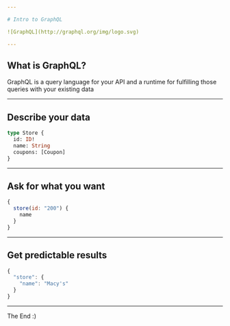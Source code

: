 ```yaml
---

# Intro to GraphQL

![GraphQL](http://graphql.org/img/logo.svg)

---
```


## What is GraphQL?

GraphQL is a query language for your API and a runtime for fulfilling those queries with your existing data

---

## Describe your data

```graphql
type Store {
  id: ID!
  name: String
  coupons: [Coupon]
}
```

---

## Ask for what you want

```javascript
{
  store(id: "200") {
    name
  }
}
```

---

## Get predictable results

```javascript
{
  "store": {
    "name": "Macy's"
  }
}
```

---

The End :)
